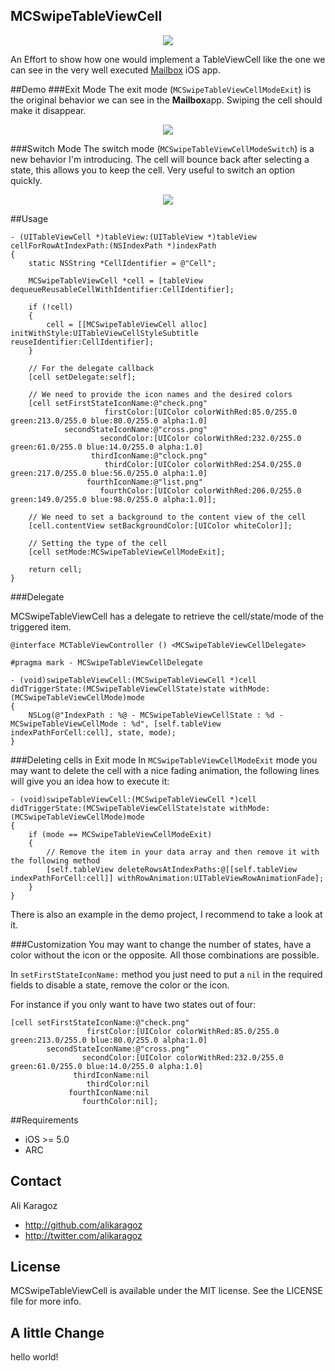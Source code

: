 MCSwipeTableViewCell
--------------------

<p align="center"><img src="https://raw.github.com/alikaragoz/MCSwipeTableViewCell/master/github-assets/mcswipe-front.png"/></p>

An Effort to show how one would implement a TableViewCell like the one we can see in the very well executed [Mailbox](http://www.mailboxapp.com/) iOS app. 

##Demo
###Exit Mode
The exit mode (`MCSwipeTableViewCellModeExit`) is the original behavior we can see in the **Mailbox**app. Swiping the cell should make it disappear.

<p align="center"><img src="https://raw.github.com/alikaragoz/MCSwipeTableViewCell/master/github-assets/mcswipe-exit.gif"/></p>

###Switch Mode
The switch mode (`MCSwipeTableViewCellModeSwitch`) is a new behavior I'm introducing. The cell will bounce back after selecting a state, this allows you to keep the cell. Very useful to switch an option quickly.

<p align="center"><img src="https://raw.github.com/alikaragoz/MCSwipeTableViewCell/master/github-assets/mcswipe-switch.gif"/></p>

##Usage

```objc
- (UITableViewCell *)tableView:(UITableView *)tableView cellForRowAtIndexPath:(NSIndexPath *)indexPath
{
    static NSString *CellIdentifier = @"Cell";
        
    MCSwipeTableViewCell *cell = [tableView dequeueReusableCellWithIdentifier:CellIdentifier];
    
    if (!cell)
    {
        cell = [[MCSwipeTableViewCell alloc] initWithStyle:UITableViewCellStyleSubtitle reuseIdentifier:CellIdentifier];
    }
    
    // For the delegate callback
    [cell setDelegate:self];
    
    // We need to provide the icon names and the desired colors
    [cell setFirstStateIconName:@"check.png"
                     firstColor:[UIColor colorWithRed:85.0/255.0 green:213.0/255.0 blue:80.0/255.0 alpha:1.0]
            secondStateIconName:@"cross.png"
                    secondColor:[UIColor colorWithRed:232.0/255.0 green:61.0/255.0 blue:14.0/255.0 alpha:1.0]
                  thirdIconName:@"clock.png"
                     thirdColor:[UIColor colorWithRed:254.0/255.0 green:217.0/255.0 blue:56.0/255.0 alpha:1.0]
                 fourthIconName:@"list.png"
                    fourthColor:[UIColor colorWithRed:206.0/255.0 green:149.0/255.0 blue:98.0/255.0 alpha:1.0]];
    
    // We need to set a background to the content view of the cell
    [cell.contentView setBackgroundColor:[UIColor whiteColor]];
    
    // Setting the type of the cell
	[cell setMode:MCSwipeTableViewCellModeExit];
    
    return cell;
}	
```

###Delegate

MCSwipeTableViewCell has a delegate to retrieve the cell/state/mode of the triggered item.

```objc
@interface MCTableViewController () <MCSwipeTableViewCellDelegate>
```

```objc
#pragma mark - MCSwipeTableViewCellDelegate

- (void)swipeTableViewCell:(MCSwipeTableViewCell *)cell didTriggerState:(MCSwipeTableViewCellState)state withMode:(MCSwipeTableViewCellMode)mode
{
    NSLog(@"IndexPath : %@ - MCSwipeTableViewCellState : %d - MCSwipeTableViewCellMode : %d", [self.tableView indexPathForCell:cell], state, mode);
}
```

###Deleting cells in Exit mode
In `MCSwipeTableViewCellModeExit` mode you may want to delete the cell with a nice fading animation, the following lines will give you an idea how to execute it:

```objc
- (void)swipeTableViewCell:(MCSwipeTableViewCell *)cell didTriggerState:(MCSwipeTableViewCellState)state withMode:(MCSwipeTableViewCellMode)mode
{    
    if (mode == MCSwipeTableViewCellModeExit)
    {
		// Remove the item in your data array and then remove it with the following method
        [self.tableView deleteRowsAtIndexPaths:@[[self.tableView indexPathForCell:cell]] withRowAnimation:UITableViewRowAnimationFade];
    }
}
```
There is also an example in the demo project, I recommend to take a look at it.

###Customization
You may want to change the number of states, have a color without the icon or the opposite. All those combinations are possible.

In `setFirstStateIconName:` method you just need to put a `nil` in the required fields to disable a state, remove the color or the icon. 

For instance if you only want to have two states out of four:

```objc
[cell setFirstStateIconName:@"check.png"
				 firstColor:[UIColor colorWithRed:85.0/255.0 green:213.0/255.0 blue:80.0/255.0 alpha:1.0]
		secondStateIconName:@"cross.png"
				secondColor:[UIColor colorWithRed:232.0/255.0 green:61.0/255.0 blue:14.0/255.0 alpha:1.0]
			  thirdIconName:nil
				 thirdColor:nil
			 fourthIconName:nil
				fourthColor:nil];
```

##Requirements
- iOS >= 5.0
- ARC

## Contact

Ali Karagoz

- http://github.com/alikaragoz
- http://twitter.com/alikaragoz

## License

MCSwipeTableViewCell is available under the MIT license. See the LICENSE file for more info.

## A little Change
hello world!
